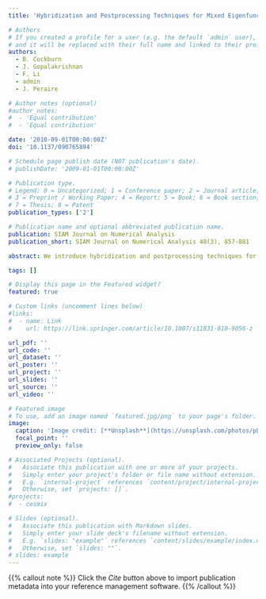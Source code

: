 ```yaml
---
title: 'Hybridization and Postprocessing Techniques for Mixed Eigenfunctions'

# Authors
# If you created a profile for a user (e.g. the default `admin` user), write the username (folder name) here
# and it will be replaced with their full name and linked to their profile.
authors:  
  - B. Cockburn
  - J. Gopalakrishnan
  - F. Li
  - admin
  - J. Peraire

# Author notes (optional)
#author_notes:
#  - 'Equal contribution'
#  - 'Equal contribution'

date: '2010-09-01T00:00:00Z'
doi: '10.1137/090765894'

# Schedule page publish date (NOT publication's date).
# publishDate: '2009-01-01T00:00:00Z'

# Publication type.
# Legend: 0 = Uncategorized; 1 = Conference paper; 2 = Journal article;
# 3 = Preprint / Working Paper; 4 = Report; 5 = Book; 6 = Book section;
# 7 = Thesis; 8 = Patent
publication_types: ['2']

# Publication name and optional abbreviated publication name.
publication: SIAM Journal on Numerical Analysis
publication_short: SIAM Journal on Numerical Analysis 48(3), 857-881

abstract: We introduce hybridization and postprocessing techniques for the Raviart?Thomas approximation of second-order elliptic eigenvalue problems. Hybridization reduces the Raviart?Thomas approximation to a condensed eigenproblem. The condensed eigenproblem is nonlinear, but smaller than the original mixed approximation. We derive multiple iterative algorithms for solving the condensed eigenproblem and examine their interrelationships and convergence rates. An element-by-element postprocessing technique to improve accuracy of computed eigenfunctions is also presented. We prove that a projection of the error in the eigenspace approximation by the mixed method (of any order) superconverges and that the postprocessed eigenfunction approximations converge faster for smooth eigenfunctions. Numerical experiments using a square and an L-shaped domain illustrate the theoretical results.

tags: []

# Display this page in the Featured widget?
featured: true

# Custom links (uncomment lines below)
#links:
#  - name: Link
#    url: https://link.springer.com/article/10.1007/s11831-010-9056-z

url_pdf: ''
url_code: ''
url_dataset: ''
url_poster: ''
url_project: ''
url_slides: ''
url_source: ''
url_video: ''

# Featured image
# To use, add an image named `featured.jpg/png` to your page's folder.
image:
  caption: 'Image credit: [**Unsplash**](https://unsplash.com/photos/pLCdAaMFLTE)'
  focal_point: ''
  preview_only: false

# Associated Projects (optional).
#   Associate this publication with one or more of your projects.
#   Simply enter your project's folder or file name without extension.
#   E.g. `internal-project` references `content/project/internal-project/index.md`.
#   Otherwise, set `projects: []`.
#projects:
#  - cesmix

# Slides (optional).
#   Associate this publication with Markdown slides.
#   Simply enter your slide deck's filename without extension.
#   E.g. `slides: "example"` references `content/slides/example/index.md`.
#   Otherwise, set `slides: ""`.
# slides: example
---
```


{{% callout note %}}
Click the _Cite_ button above to import publication metadata into your reference management software.
{{% /callout %}}
